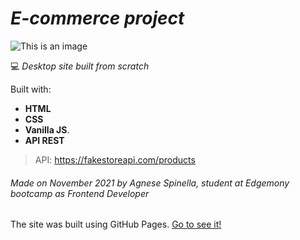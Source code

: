 # *E-commerce project* 

![This is an image](https://images.unsplash.com/photo-1542435503-956c469947f6?ixlib=rb-1.2.1&ixid=MnwxMjA3fDB8MHxwaG90by1wYWdlfHx8fGVufDB8fHx8&auto=format&fit=crop&w=1074&q=80)

 :computer: *Desktop site built from scratch* 

Built with: 
- **HTML** 
- **CSS** 
- **Vanilla JS**.
- **API REST**

>API: https://fakestoreapi.com/products

###### Made on November 2021 by Agnese Spinella, student at Edgemony bootcamp as Frontend Developer


The site was built using GitHub Pages. [Go to see it!](https://agnesespinella.github.io/la-boutique/) 